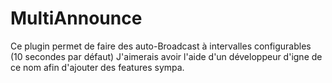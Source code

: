 # MultiAnnounce

Ce plugin permet de faire des auto-Broadcast à intervalles configurables (10 secondes par défaut)
J'aimerais avoir l'aide d'un développeur d'igne de ce nom afin d'ajouter des features sympa.
